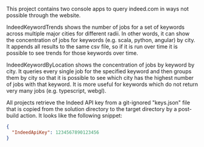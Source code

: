 This project contains two console apps to query indeed.com in ways not possible through the website.

IndeedKeywordTrends shows the number of jobs for a set of keywords across multiple major cities for different radii. In other words, it can show the concentration of jobs for keywords (e.g. scala, python, angular) by city. It appends all results to the same csv file, so if it is run over time it is possible to see trends for those keywords over time.

IndeedKeywordByLocation shows the concentration of jobs by keyword by city. It queries every single job for the specified keyword and then groups them by city so that it is possible to see which city has the highest number of jobs with that keyword. It is more useful for keywords which do not return very many jobs (e.g. typescript, webgl).

All projects retrieve the Indeed API key from a git-ignored "keys.json" file that is copied from the solution directory to the target directory by a post-build action. It looks like the following snippet:

```json
{
  "IndeedApiKey": 1234567890123456
}
```